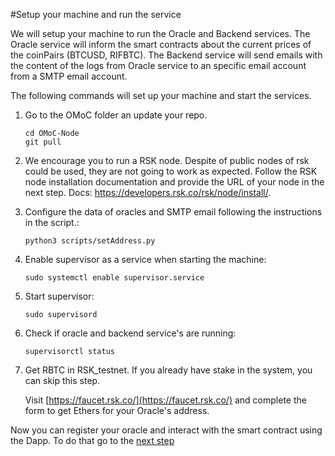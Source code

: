 #Setup your machine and run the service

We will setup your machine to run the Oracle and Backend services.
The Oracle service will inform the smart contracts about the current prices of the coinPairs (BTCUSD, RIFBTC).
The Backend service will send emails with the content of the logs from Oracle service to an specific email account from a SMTP email account.

The following commands will set up your machine and start the services.


1. Go to the OMoC folder an update your repo.

	`cd OMoC-Node` </br>
	`git pull`

2. We encourage you to run a RSK node. Despite of public nodes of rsk could be used, they are not going to work as expected. Follow the RSK node installation documentation and provide the URL of your node in the next step. Docs: https://developers.rsk.co/rsk/node/install/.

3. Configure the data of oracles and SMTP email following the instructions in the script.:

	`python3 scripts/setAddress.py`

4. Enable supervisor as a service when starting the machine:

	`sudo systemctl enable supervisor.service`
5. Start supervisor:

	`sudo supervisord`
6. Check if oracle and backend service's are running:

	`supervisorctl status`
	
7. Get RBTC in RSK_testnet. If you already have stake in the system, you can skip this step.

	Visit [https://faucet.rsk.co/](https://faucet.rsk.co/) and complete the form to get Ethers for your Oracle's address.

Now you can register your oracle and interact with the smart contract using the Dapp. To do that go to the [next step](./step04.html)




